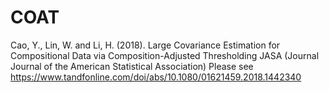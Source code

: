 # COAT
Cao, Y., Lin, W. and Li, H. (2018).
Large Covariance Estimation for Compositional Data via Composition-Adjusted Thresholding
JASA (Journal Journal of the American Statistical Association)
Please see https://www.tandfonline.com/doi/abs/10.1080/01621459.2018.1442340
